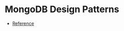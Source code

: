 # MongoDB Design Patterns

- [Reference](https://www.mongodb.com/blog/post/building-with-patterns-a-summary)
